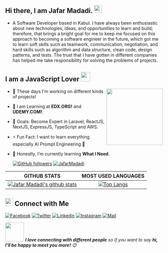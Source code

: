 <!-- welcome message -->
<h2>Hi there, I am Jafar Madadi. <img src="https://media.giphy.com/media/hvRJCLFzcasrR4ia7z/giphy.gif" width="25px"> </h2>


- A Software Developer based in Kabul. I have always been enthusiastic about new technologies, ideas, and opportunities to learn and build; therefore, that brings a bright goal for me to keep me focused on this approach to becoming a software engineer in the future, which got me to learn soft skills such as teamwork, communication, negotiation, and hard skills such as algorithm and data structure, clean code, design patterns, and tests. The trust that I have gotten in different companies has helped me take responsibility for solving the problems of projects.


<h2> I am a JavaScript Lover <img src="https://media.giphy.com/media/WUlplcMpOCEmTGBtBW/giphy.gif" width="30"></h2>
<img align='right' src="https://media.giphy.com/media/Wsju5zAb5kcOfxJV9i/giphy.gif" width="180">


- 🔭 These days I'm working on different kinds of projects!
- 📙 I am Learning at **EDX.ORG!** and **UDEMY.COM!**.
- 🎯 Goals: Become Expert in Laravel, ReactJS, NextJS, ExpressJS, TypeScript and AWS.
- ⚡ Fun Fact: I want to learn everything especially AI Prompt Engineering 🤣
- 🌱 Honestly, I’m currently learning **What I Need**.

  
  <a href="https://github.com/JafarMadadi" target="_blank">
    <img alt="GitHub followers" src="https://img.shields.io/github/followers/JafarMadadi?label=Github&style=flat"></a>
  
  <a href="https://github.com/JafarMadadi" target="_blank">
    <img src="https://komarev.com/ghpvc/?username=JafarMadadi&label=Views&color=brightgreen&style=flat" alt="JafarMadadi" /></a>
|GITHUB STATS|MOST USED LANGUAGES|
|:---:|:---:|
|[![Jafar Madadi's github stats](https://github-readme-stats.vercel.app/api?username=JafarMadadi&count_private=true&show_icons=true&theme=tokyonight)](https://github.com/JafarMadadi/github-readme-stats)|[![Top Langs](https://github-readme-stats-rust-three.vercel.app/api/top-langs/?username=JafarMadadi&hide=Rich%20Text&langs_count=20&layout=compact&theme=tokyonight)](https://github.com/JafarMadadi/github-readme-stats)|

## <img src="https://media.giphy.com/media/5WJ6SOKeNKrSzblU4R/giphy.gif" width="25"> Connect with Me

[![Facebook](https://img.shields.io/badge/Facebook-1877F2?style=for-the-badge&logo=facebook&logoColor=white)](https://www.facebook.com/jafar.madadi.se00105044P/)
[![Twitter](https://img.shields.io/badge/Twitter-1DA1F2?style=for-the-badge&logo=twitter&logoColor=white)](https://twitter.com/Jafar_11353)
[![Linkedin](https://img.shields.io/badge/LinkedIn-0077B5?style=for-the-badge&logo=linkedin&logoColor=white)](https://www.linkedin.com/in/jafar-madadi/)
[![Instagram](https://img.shields.io/badge/Instagram-E4405F?style=for-the-badge&logo=instagram&logoColor=white)](https://www.instagram.com/jafarexplains/)
[![Mail](https://img.shields.io/badge/Gmail-D14836?style=for-the-badge&logo=gmail&logoColor=white)](mailto:jafar.madadi76@gmail.com)

<!-- [![Discord](https://img.shields.io/badge/Discord-7289DA?style=for-the-badge&logo=discord&logoColor=white)](https://discord.com/) 
[![Github](https://img.shields.io/badge/GitHub-100000?style=for-the-badge&logo=github&logoColor=white)](https://github.com/JafarMadadi) -->

<img src="https://media.giphy.com/media/LnQjpWaON8nhr21vNW/giphy.gif" width="60"> <em><b>I love connecting with different people</b> so if you want to say <b>hi, I'll be happy to meet you more!</b> 😊</em>

